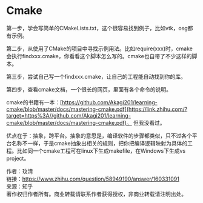# Cmake


第一步，学会写简单的CMakeLists.txt，这个很容易找到例子，比如vtk，osg都有示例。

第二步，从使用了CMake的项目中寻找示例用法。比如require(xxx)时，cmake会执行findxxx.cmake，你看看这个脚本怎么写的。cmake也自带了不少这样的脚本。

第三步，尝试自己写一个findxxx.cmake，让自己的工程能自动找到你的库。

第四步，查看cmake文档，一个很长的网页，里面有各个命令的说明。

cmake的书籍有一本：[https://github.com/Akagi201/learning-cmake/blob/master/docs/mastering-cmake.pdf](https://link.zhihu.com/?target=https%3A//github.com/Akagi201/learning-cmake/blob/master/docs/mastering-cmake.pdf)。 但我没看过。

优点在于：抽象，跨平台。抽象的意思是，编译软件的步骤都类似，只不过各个平台名称不一样，于是cmake抽象出相关的规则，把你把编译逻辑映射为具体的工程。比如同一个cmake工程可在linux下生成makefile，在Windows下生成vs project。

  
  
作者：玟清  
链接：https://www.zhihu.com/question/58949190/answer/160331091  
来源：知乎  
著作权归作者所有。商业转载请联系作者获得授权，非商业转载请注明出处。























